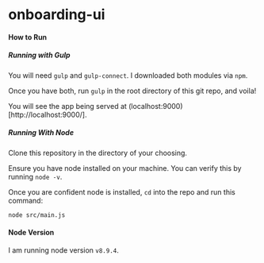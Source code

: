 # onboarding-ui 

#### How to Run

##### Running with Gulp
You will need `gulp` and `gulp-connect`. I downloaded both modules via `npm`.

Once you have both, run `gulp` in the root directory of this git repo, and voila!

You will see the app being served at (localhost:9000)[http://localhost:9000/].

##### Running With Node
Clone this repository in the directory of your choosing.

Ensure you have node installed on your machine. You can verify this by running `node -v`.

Once you are confident node is installed, `cd` into the repo and run this command:

`node src/main.js`

#### Node Version
I am running node version `v8.9.4`.
